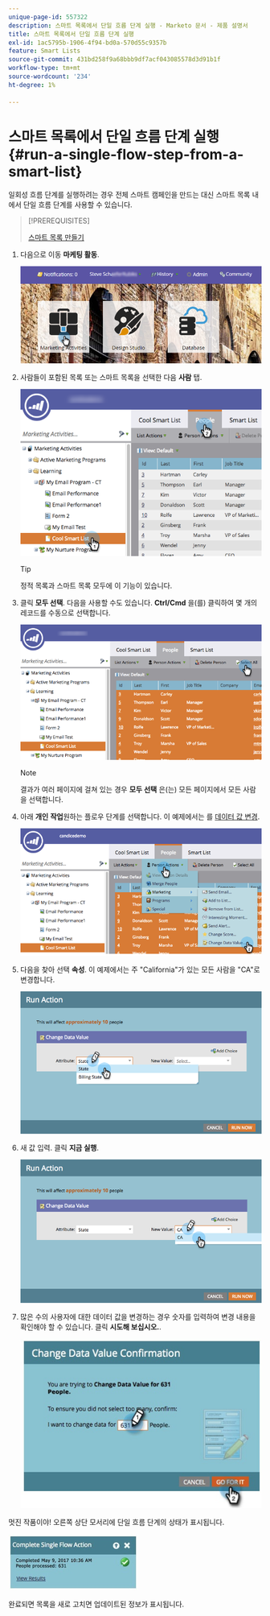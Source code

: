 ```yaml
---
unique-page-id: 557322
description: 스마트 목록에서 단일 흐름 단계 실행 - Marketo 문서 - 제품 설명서
title: 스마트 목록에서 단일 흐름 단계 실행
exl-id: 1ac5795b-1906-4f94-bd0a-570d55c9357b
feature: Smart Lists
source-git-commit: 431bd258f9a68bbb9df7acf043085578d3d91b1f
workflow-type: tm+mt
source-wordcount: '234'
ht-degree: 1%

---
```


# 스마트 목록에서 단일 흐름 단계 실행 {#run-a-single-flow-step-from-a-smart-list}

일회성 흐름 단계를 실행하려는 경우 전체 스마트 캠페인을 만드는 대신 스마트 목록 내에서 단일 흐름 단계를 사용할 수 있습니다.

>[!PREREQUISITES]
>
>[스마트 목록 만들기](/help/marketo/product-docs/core-marketo-concepts/smart-lists-and-static-lists/creating-a-smart-list/create-a-smart-list.md)

1. 다음으로 이동 **마케팅 활동**.

   ![](assets/login-marketing-activities-1.png)

1. 사람들이 포함된 목록 또는 스마트 목록을 선택한 다음 **사람** 탭.

   ![](assets/smartlistpeopletab-hands.png)

   >[!TIP]
   >
   >정적 목록과 스마트 목록 모두에 이 기능이 있습니다.

1. 클릭 **모두 선택**. 다음을 사용할 수도 있습니다. **Ctrl/Cmd** 을(를) 클릭하여 몇 개의 레코드를 수동으로 선택합니다.

   ![](assets/smartlist-selectallhand.png)

   >[!NOTE]
   >
   >결과가 여러 페이지에 걸쳐 있는 경우 **모두 선택** 은(는) 모든 페이지에서 모든 사람을 선택합니다.

1. 아래 **개인** **작업**&#x200B;원하는 플로우 단계를 선택합니다. 이 예제에서는 를 [데이터 값 변경](/help/marketo/product-docs/core-marketo-concepts/smart-campaigns/flow-actions/change-data-value.md).

   ![](assets/personactions-hands.png)

1. 다음을 찾아 선택 **속성**. 이 예제에서는 주 &quot;California&quot;가 있는 모든 사람을 &quot;CA&quot;로 변경합니다.

   ![](assets/runaction-hands.png)

1. 새 값 입력. 클릭 **지금 실행**.

   ![](assets/runactionnewvalue-hands.png)

1. 많은 수의 사용자에 대한 데이터 값을 변경하는 경우 숫자를 입력하여 변경 내용을 확인해야 할 수 있습니다. 클릭 **시도해 보십시오.**.

   ![](assets/changedatavalue.jpg)

멋진 작품이야! 오른쪽 상단 모서리에 단일 흐름 단계의 상태가 표시됩니다.

![](assets/completesingleflowaction.jpg)

완료되면 목록을 새로 고치면 업데이트된 정보가 표시됩니다.
